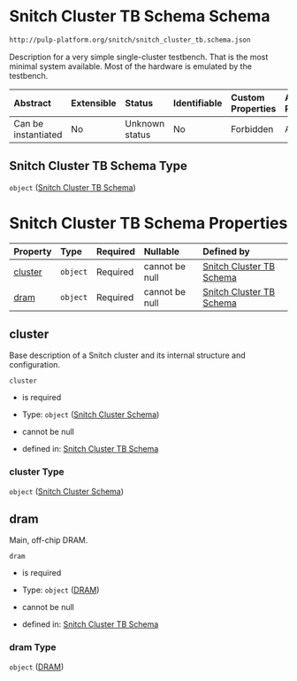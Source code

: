 # Snitch Cluster TB Schema Schema

```txt
http://pulp-platform.org/snitch/snitch_cluster_tb.schema.json
```

Description for a very simple single-cluster testbench. That is the most minimal system available. Most of the hardware is emulated by the testbench.

| Abstract            | Extensible | Status         | Identifiable | Custom Properties | Additional Properties | Access Restrictions | Defined In                                                                            |
| :------------------ | :--------- | :------------- | :----------- | :---------------- | :-------------------- | :------------------ | :------------------------------------------------------------------------------------ |
| Can be instantiated | No         | Unknown status | No           | Forbidden         | Allowed               | none                | [snitch_cluster_tb.schema.json](snitch_cluster_tb.schema.json "open original schema") |

## Snitch Cluster TB Schema Type

`object` ([Snitch Cluster TB Schema](snitch_cluster_tb.md))

# Snitch Cluster TB Schema Properties

| Property            | Type     | Required | Nullable       | Defined by                                                                                                                                              |
| :------------------ | :------- | :------- | :------------- | :------------------------------------------------------------------------------------------------------------------------------------------------------ |
| [cluster](#cluster) | `object` | Required | cannot be null | [Snitch Cluster TB Schema](occamy-properties-snitch-cluster-schema.md "http://pulp-platform.org/snitch/snitch_cluster.schema.json#/properties/cluster") |
| [dram](#dram)       | `object` | Required | cannot be null | [Snitch Cluster TB Schema](snitch_cluster_tb-properties-dram.md "http://pulp-platform.org/snitch/snitch_cluster_tb.schema.json#/properties/dram")       |

## cluster

Base description of a Snitch cluster and its internal structure and configuration.

`cluster`

*   is required

*   Type: `object` ([Snitch Cluster Schema](occamy-properties-snitch-cluster-schema.md))

*   cannot be null

*   defined in: [Snitch Cluster TB Schema](occamy-properties-snitch-cluster-schema.md "http://pulp-platform.org/snitch/snitch_cluster.schema.json#/properties/cluster")

### cluster Type

`object` ([Snitch Cluster Schema](occamy-properties-snitch-cluster-schema.md))

## dram

Main, off-chip DRAM.

`dram`

*   is required

*   Type: `object` ([DRAM](snitch_cluster_tb-properties-dram.md))

*   cannot be null

*   defined in: [Snitch Cluster TB Schema](snitch_cluster_tb-properties-dram.md "http://pulp-platform.org/snitch/snitch_cluster_tb.schema.json#/properties/dram")

### dram Type

`object` ([DRAM](snitch_cluster_tb-properties-dram.md))
